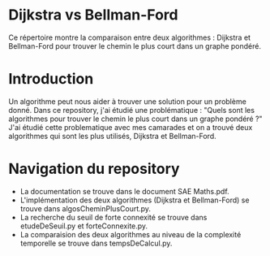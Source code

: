 # Dijkstra vs Bellman-Ford
Ce répertoire montre la comparaison entre deux
algorithmes : Dijkstra et Bellman-Ford
pour trouver le chemin le plus court dans
un graphe pondéré. 

# Introduction
Un algorithme peut nous aider à trouver une solution pour un problème donné. Dans ce repository, j'ai étudié une problématique :
"Quels sont les algorithmes pour trouver le chemin le plus court dans un graphe pondéré ?"
J'ai étudié cette problematique avec mes camarades et on a trouvé deux algorithmes qui sont les plus utilisés, Dijkstra et Bellman-Ford.

# Navigation du repository
- La documentation se trouve dans le document SAE Maths.pdf.
- L'implémentation des deux algorithmes (Dijkstra et Bellman-Ford) se trouve dans algosCheminPlusCourt.py.
- La recherche du seuil de forte connexité se trouve dans etudeDeSeuil.py et forteConnexite.py.
- La comparaision des deux algorithmes au niveau de la complexité temporelle se trouve dans tempsDeCalcul.py. 
